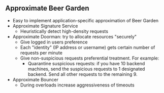 Approximate Beer Garden
-----------------------

* Easy to implement application-specific approximation of Beer Garden 
* Approximate Signature Service
    * Heuristically detect high-density requests
* Approximate Doorman: try to allocate resources "securely"
    * Give logged in users preference
    * Each "identity" (IP address or username) gets certain number of requests per minute
    * Give non-suspicious requests preferential treatment. For example:
        * Quarantine suspicious requests: if you have 10 backend machines, send the suspicious requests to 1 designated backend. Send all other requests to the remaining 9.
* Approximate Bouncer
    * During overloads increase aggressiveness of timeouts
